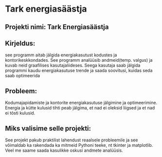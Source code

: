 # Tark energiasäästja #
## Projekti nimi: Tark Energiasäästja ##

## Kirjeldus: ##
see programm aitab jälgida energiakasutust kodustes ja kontorikeskkondades. See programm analüüsib andmeid(temp. valgus) ja kuvab neid graafilises kasutajaliideses. Seega kasutaja saab jälgida programmi kaudu energiakasutuse trende ja saada soovitusi, kuidas seda saab optimeerida

## Probleem: ##
Kodumajapidamiste ja kontorite energiakasutuse jälgimine ja optimeerimine. Energia ja kütte kulusid tihti peab jälgima, et nad ei oleksid liigsed ja et nad ei tõsti kulusid.

## Miks valisime selle projekti: ##
See projekt pakub praktilist lahendust reaalsele probleemile ja see võimaldab ka rakendada ka mitmeid Pythoni teeke, nt tkinter ja matplotlib. Veel me saame saada kasulikke oskusi andmete analüüsis.
